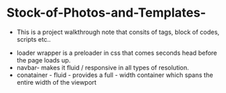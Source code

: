 # Stock-of-Photos-and-Templates-
* This is a project walkthrough note that consits of tags, block of codes, scripts etc..
- <div id = "loader-wrapper"> 
       loader wrapper is a preloader in css that comes seconds head before the page loads up.
- <nav calss = "navbar navbar-expand-lg">
        navbar- makes it fluid / responsive in all types of resolution.
- conatainer - fluid - provides a full - width container which spans the entire width of the viewport
